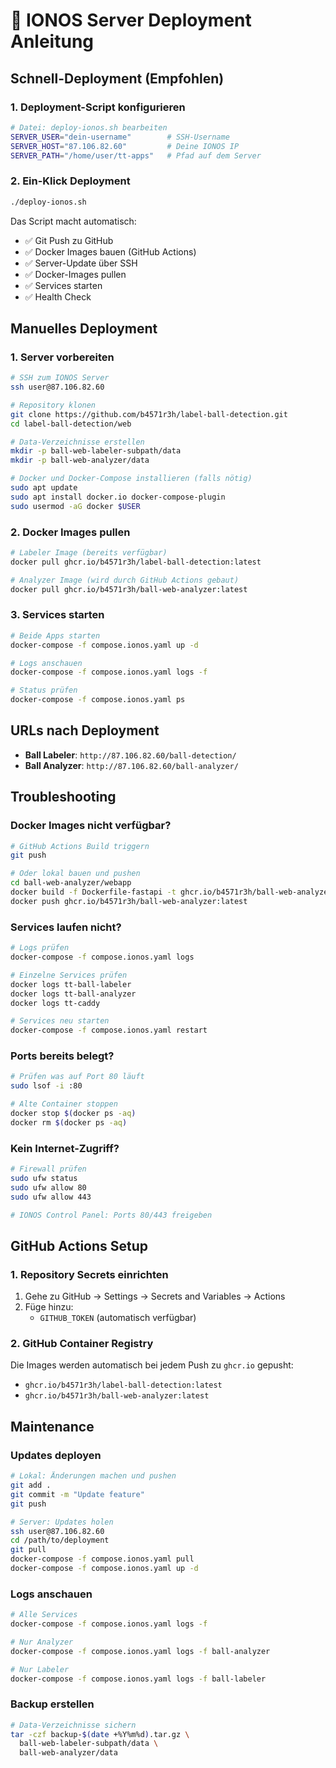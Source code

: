 # 🚀 IONOS Server Deployment Anleitung

## Schnell-Deployment (Empfohlen)

### 1. Deployment-Script konfigurieren
```bash
# Datei: deploy-ionos.sh bearbeiten
SERVER_USER="dein-username"        # SSH-Username
SERVER_HOST="87.106.82.60"         # Deine IONOS IP
SERVER_PATH="/home/user/tt-apps"   # Pfad auf dem Server
```

### 2. Ein-Klick Deployment
```bash
./deploy-ionos.sh
```

Das Script macht automatisch:
- ✅ Git Push zu GitHub
- ✅ Docker Images bauen (GitHub Actions)
- ✅ Server-Update über SSH
- ✅ Docker-Images pullen
- ✅ Services starten
- ✅ Health Check

## Manuelles Deployment

### 1. Server vorbereiten
```bash
# SSH zum IONOS Server
ssh user@87.106.82.60

# Repository klonen
git clone https://github.com/b4571r3h/label-ball-detection.git
cd label-ball-detection/web

# Data-Verzeichnisse erstellen
mkdir -p ball-web-labeler-subpath/data
mkdir -p ball-web-analyzer/data

# Docker und Docker-Compose installieren (falls nötig)
sudo apt update
sudo apt install docker.io docker-compose-plugin
sudo usermod -aG docker $USER
```

### 2. Docker Images pullen
```bash
# Labeler Image (bereits verfügbar)
docker pull ghcr.io/b4571r3h/label-ball-detection:latest

# Analyzer Image (wird durch GitHub Actions gebaut)
docker pull ghcr.io/b4571r3h/ball-web-analyzer:latest
```

### 3. Services starten
```bash
# Beide Apps starten
docker-compose -f compose.ionos.yaml up -d

# Logs anschauen
docker-compose -f compose.ionos.yaml logs -f

# Status prüfen
docker-compose -f compose.ionos.yaml ps
```

## URLs nach Deployment

- **Ball Labeler**: `http://87.106.82.60/ball-detection/`
- **Ball Analyzer**: `http://87.106.82.60/ball-analyzer/`

## Troubleshooting

### Docker Images nicht verfügbar?
```bash
# GitHub Actions Build triggern
git push

# Oder lokal bauen und pushen
cd ball-web-analyzer/webapp
docker build -f Dockerfile-fastapi -t ghcr.io/b4571r3h/ball-web-analyzer:latest .
docker push ghcr.io/b4571r3h/ball-web-analyzer:latest
```

### Services laufen nicht?
```bash
# Logs prüfen
docker-compose -f compose.ionos.yaml logs

# Einzelne Services prüfen
docker logs tt-ball-labeler
docker logs tt-ball-analyzer
docker logs tt-caddy

# Services neu starten
docker-compose -f compose.ionos.yaml restart
```

### Ports bereits belegt?
```bash
# Prüfen was auf Port 80 läuft
sudo lsof -i :80

# Alte Container stoppen
docker stop $(docker ps -aq)
docker rm $(docker ps -aq)
```

### Kein Internet-Zugriff?
```bash
# Firewall prüfen
sudo ufw status
sudo ufw allow 80
sudo ufw allow 443

# IONOS Control Panel: Ports 80/443 freigeben
```

## GitHub Actions Setup

### 1. Repository Secrets einrichten
1. Gehe zu GitHub → Settings → Secrets and Variables → Actions
2. Füge hinzu:
   - `GITHUB_TOKEN` (automatisch verfügbar)

### 2. GitHub Container Registry
Die Images werden automatisch bei jedem Push zu `ghcr.io` gepusht:
- `ghcr.io/b4571r3h/label-ball-detection:latest`
- `ghcr.io/b4571r3h/ball-web-analyzer:latest`

## Maintenance

### Updates deployen
```bash
# Lokal: Änderungen machen und pushen
git add .
git commit -m "Update feature"
git push

# Server: Updates holen
ssh user@87.106.82.60
cd /path/to/deployment
git pull
docker-compose -f compose.ionos.yaml pull
docker-compose -f compose.ionos.yaml up -d
```

### Logs anschauen
```bash
# Alle Services
docker-compose -f compose.ionos.yaml logs -f

# Nur Analyzer
docker-compose -f compose.ionos.yaml logs -f ball-analyzer

# Nur Labeler  
docker-compose -f compose.ionos.yaml logs -f ball-labeler
```

### Backup erstellen
```bash
# Data-Verzeichnisse sichern
tar -czf backup-$(date +%Y%m%d).tar.gz \
  ball-web-labeler-subpath/data \
  ball-web-analyzer/data
```
